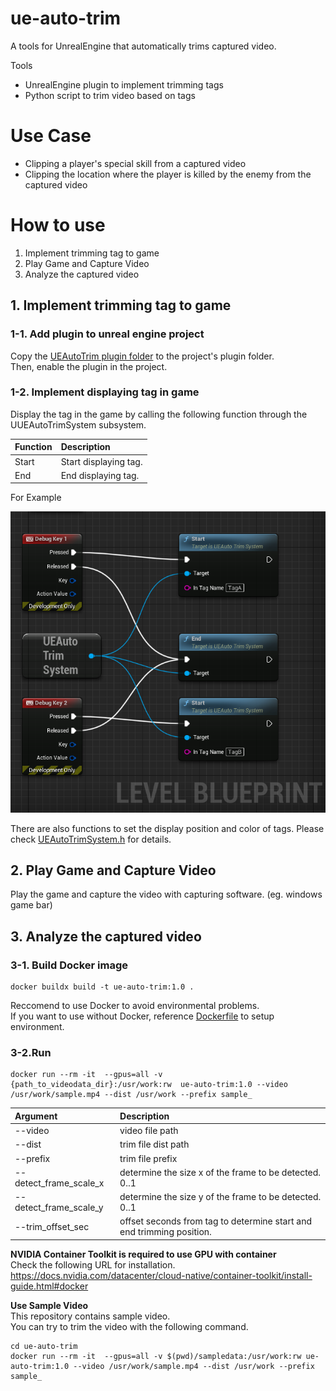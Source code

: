 # ue-auto-trim
A tools for UnrealEngine that automatically trims captured video.

Tools
- UnrealEngine plugin to implement trimming tags
- Python script to trim video based on tags
# Use Case
- Clipping a player's special skill from a captured video
- Clipping the location where the player is killed by the enemy from the captured video

# How to use

1. Implement trimming tag to game  
2. Play Game and Capture Video  
3. Analyze the captured video

## 1. Implement trimming tag to game
### 1-1. Add plugin to unreal engine project
Copy the [UEAutoTrim plugin folder](./Plugins/UEAutoTrim/) to the project's plugin folder.  
Then, enable the plugin in the project.

### 1-2. Implement displaying tag in game

Display the tag in the game by calling the following function through the UUEAutoTrimSystem subsystem.  

| Function | Description |
|:-|:-|
|Start|Start displaying tag.|
|End|End displaying tag.|

For Example

![](./DocResources/display_tag_example.png)

There are also functions to set the display position and color of tags. Please check [UEAutoTrimSystem.h](./Plugins/UEAutoTrim/Source/UEAutoTrim/Public/UEAutoTrimSystem.h) for details.

## 2. Play Game and Capture Video
Play the game and capture the video with capturing software. (eg. windows game bar)

## 3. Analyze the captured video
### 3-1. Build Docker image
```
docker buildx build -t ue-auto-trim:1.0 .
```

Reccomend to use Docker to avoid environmental problems.  
If you want to use without Docker, reference [Dockerfile](./Dockerfile) to setup environment.

### 3-2.Run
```
docker run --rm -it  --gpus=all -v {path_to_videodata_dir}:/usr/work:rw  ue-auto-trim:1.0 --video /usr/work/sample.mp4 --dist /usr/work --prefix sample_
```
| Argument | Description |
|:-|:-|
| --video | video file path |
| --dist | trim file dist path |
| --prefix | trim file prefix |
| --detect_frame_scale_x | determine the size x of the frame to be detected. 0..1 |
| --detect_frame_scale_y | determine the size y of the frame to be detected. 0..1 |
| --trim_offset_sec | offset seconds from tag to determine start and end trimming position. |

**NVIDIA Container Toolkit is required to use GPU with container**  
Check the following URL for installation.  
https://docs.nvidia.com/datacenter/cloud-native/container-toolkit/install-guide.html#docker


**Use Sample Video**  
This repository contains sample video.  
You can try to trim the video with the following command.

```
cd ue-auto-trim
docker run --rm -it  --gpus=all -v $(pwd)/sampledata:/usr/work:rw ue-auto-trim:1.0 --video /usr/work/sample.mp4 --dist /usr/work --prefix sample_
```

